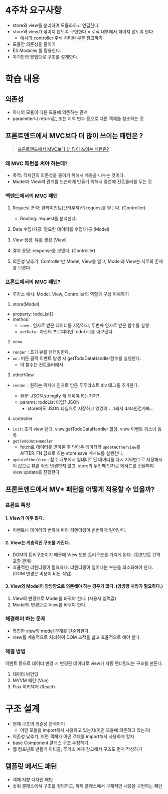 # 4주차 요구사항

- store와 view를 분리하여 모듈화하고 연결한다.
- store와 view가 섞이지 않도록 구현한다 = 로직 내부에서 섞이지 않도록 한다
  - 예시의 controller 주석 처리된 부분 참고하기
- 모듈간 의존성을 줄이기
- ES Modules 를 활용한다.
- 자기만의 방법으로 구조를 설계한다.

# 학습 내용

## 의존성

- 하나의 모듈이 다른 모듈에 의존하는 관계
- parameter나 return값, 또는 지역 변수 등으로 다른 객체를 참조하는 것

## 프론트엔드에서 MVC보다 더 많이 쓰이는 패턴은 ?

> [프론트엔드에서 MVC보다 더 많이 쓰이는 패턴은?](https://www.youtube.com/watch?v=Y5vOfv67h8A)

### 왜 MVC 패턴을 써야 하는데?

- 목적: 객체간의 의존성을 줄이기 위해서 계층을 나누는 것이다.
- Model과 View의 관계를 느슨하게 만들기 위해서 중간에 컨트롤러를 두는 것

### 백엔드에서의 MVC 패턴

1. Request 분석: 클라이언트(브라우저)의 request를 받는다. (Controller)

   - Routing: request를 분석한다.

1. Data 수집/가공: 필요한 데이터를 수집/가공 (Model)
1. View 생성: 뷰를 생성 (View)
1. 결과 응답: response를 보낸다. (Controller)
1. 의존성 낮추기: Controller만 Model, View를 알고, Model과 View는 서로의 존재를 모른다.

### 프론트에서의 MVC 패턴?

- 루카스 예시: Model, View, Controller의 역할과 구성 이해하기

1. store(Model)

- property: todoList[]
- method
  - `save` : 인자로 받은 데이터를 저장하고, 두번째 인자로 받은 함수를 실행
  - `getData` : 자신의 프로퍼티인 todoList를 내보낸다.

2. view

- `render` : 초기 뷰를 렌더링한다.
- `on` : 버튼 클릭 이벤트 발생 시 getTodoDataHandler함수를 실행한다.
  - 이 함수는 컨트롤러에서

3. otherView

- `render` : 원하는 위치에 인자로 받은 투두리스트 div 태그를 추가한다.

  - 질문: JSON.stringify 왜 해줘야 하는거지?
  - params: todoList 타입? JSON
    - store에도 JSON 타입으로 저장하고 있었어.. 그래서 data인건가봐...

4. controller

- `init`: 초기 view 렌더, view.getTodoDataHandler 할당, view 이벤트 리스너 등록
- `getTodoDataHandler`
  - fetch로 데이터를 받아온 후 받아온 데이터와 `updateOtherView`를 AFTER_FN 값으로 하는 store save 메서드를 실행한다.
- `updateOtherView` : 함수 내부에서 업데이트된 데이터를 다시 지역변수로 저장해서 이 값으로 뷰를 직접 변경하지 않고, store의 두번째 인자로 메서드를 전달하여 view update를 진행한다.

## 프론트엔드에서 MV\* 패턴을 어떻게 적용할 수 있을까?

### 프론트 특징

#### 1. View가 아주 많다.

- 이벤트나 데이터의 변화에 따라 리렌더링이 빈번하게 일어난다.

#### 2. View는 계층적인 구조를 가진다.

- DOM이 트리구조이기 때문에 View 또한 트리구조를 가지게 된다. (컴포넌트 간의 포함 관계)
- 효율적인 리렌더링이 필요하다: 리렌더링이 일어나는 부분을 최소화해야 한다. (DOM 변경은 비용이 비싼 작업)

#### 3. View와 Model이 양방향으로 의존해야 하는 경우가 많다. (양방향 처리가 필요하다.)

1. View의 변경으로 Model을 바꿔야 한다. (사용자 입력값)
2. Model의 변경으로 View를 바꿔야 한다.

### 해결해야 하는 문제

- 복잡한 view와 model 관계를 단순화한다.
- view를 계층적으로 처리하여 DOM 조작을 쉽고 효율적으로 해야 한다.

### 해결 방법

이벤트 등으로 데이터 변경 시 변경된 데이터로 view가 자동 렌더링되는 구조를 만든다.

1. 데이터 바인딩
2. MVVM 패턴 (Vue)
3. Flux 아키텍처 (React)

# 구조 설계

- 현재 구조의 의존성 분석하기
  - 어떤 모듈을 import해서 사용하고 있는지(어떤 모듈에 의존하고 있는지)
- 의존성 낮추기, 어떤 객체가 어떤 객체를 import해서 사용하게 할지
- base Component 클래스 구조 수정하기
- 웹 컴포넌트 만들기 아티클, 루카스 예제 참고해서 구조도 먼저 작성하기

## 템플릿 메서드 패턴

- 객체 지향 디자인 패턴
- 상위 클래스에서 구조를 정의하고, 하위 클래스에서 구체적인 내용을 구현하는 패턴
